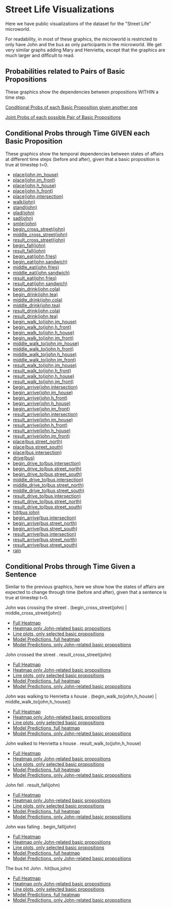 # Street Life Visualizations

Here we have public visualizations of the dataset for the "Street Life" microworld. 

For readability, in most of these graphics, the microworld is restricted to only have John and the bus as only participants in the microworld. 
We get very similar graphs adding Mary and Henrietta, except that the graphics are much larger and difficult to read.



## Probabilities related to Pairs of Basic Propositions

These graphics show the dependencies between propositions WITHIN a time step.

[Conditional Probs of each Basic Proposition given another one](https://iesus.github.io/dynamic-dss-websites/pairs/cond_probs.html)

[Joint Probs of each possible Pair of Basic Propositions](https://iesus.github.io/dynamic-dss-websites/pairs/joint_probs.html)



## Conditional Probs through Time GIVEN each Basic Proposition

These graphics show the temporal dependencies between states of affairs at different time steps (before and after), given that a basic proposition is true at timestep t=0.

* [place(john,jm_house)](https://iesus.github.io/dynamic-dss-websites/across_time/place_john_jm_house.html)
* [place(john,jm_front)](https://iesus.github.io/dynamic-dss-websites/across_time/place_john_jm_front.html)
* [place(john,h_house)](https://iesus.github.io/dynamic-dss-websites/across_time/place_john_h_house.html)
* [place(john,h_front)](https://iesus.github.io/dynamic-dss-websites/across_time/place_john_h_front.html)
* [place(john,intersection)](https://iesus.github.io/dynamic-dss-websites/across_time/place_john_intersection.html)
* [walk(john)](https://iesus.github.io/dynamic-dss-websites/across_time/walk_john.html)
* [stand(john)](https://iesus.github.io/dynamic-dss-websites/across_time/stand_john.html)
* [glad(john)](https://iesus.github.io/dynamic-dss-websites/across_time/glad_john.html)
* [sad(john)](https://iesus.github.io/dynamic-dss-websites/across_time/sad_john.html)
* [smile(john)](https://iesus.github.io/dynamic-dss-websites/across_time/smile_john.html)
* [begin_cross_street(john)](https://iesus.github.io/dynamic-dss-websites/across_time/begin_cross_street_john.html)
* [middle_cross_street(john)](https://iesus.github.io/dynamic-dss-websites/across_time/middle_cross_street_john.html)
* [result_cross_street(john)](https://iesus.github.io/dynamic-dss-websites/across_time/result_cross_street_john.html)
* [begin_fall(john)](https://iesus.github.io/dynamic-dss-websites/across_time/begin_fall_john.html)
* [result_fall(john)](https://iesus.github.io/dynamic-dss-websites/across_time/result_fall_john.html)
* [begin_eat(john,fries)](https://iesus.github.io/dynamic-dss-websites/across_time/begin_eat_john_fries.html)
* [begin_eat(john,sandwich)](https://iesus.github.io/dynamic-dss-websites/across_time/begin_eat_john_sandwich.html)
* [middle_eat(john,fries)](https://iesus.github.io/dynamic-dss-websites/across_time/middle_eat_john_fries.html)
* [middle_eat(john,sandwich)](https://iesus.github.io/dynamic-dss-websites/across_time/middle_eat_john_sandwich.html)
* [result_eat(john,fries)](https://iesus.github.io/dynamic-dss-websites/across_time/result_eat_john_fries.html)
* [result_eat(john,sandwich)](https://iesus.github.io/dynamic-dss-websites/across_time/result_eat_john_sandwich.html)
* [begin_drink(john,cola)](https://iesus.github.io/dynamic-dss-websites/across_time/begin_drink_john_cola.html)
* [begin_drink(john,tea)](https://iesus.github.io/dynamic-dss-websites/across_time/begin_drink_john_tea.html)
* [middle_drink(john,cola)](https://iesus.github.io/dynamic-dss-websites/across_time/middle_drink_john_cola.html)
* [middle_drink(john,tea)](https://iesus.github.io/dynamic-dss-websites/across_time/middle_drink_john_tea.html)
* [result_drink(john,cola)](https://iesus.github.io/dynamic-dss-websites/across_time/result_drink_john_cola.html)
* [result_drink(john,tea)](https://iesus.github.io/dynamic-dss-websites/across_time/result_drink_john_tea.html)
* [begin_walk_to(john,jm_house)](https://iesus.github.io/dynamic-dss-websites/across_time/begin_walk_to_john_jm_house.html)
* [begin_walk_to(john,h_front)](https://iesus.github.io/dynamic-dss-websites/across_time/begin_walk_to_john_h_front.html)
* [begin_walk_to(john,h_house)](https://iesus.github.io/dynamic-dss-websites/across_time/begin_walk_to_john_h_house.html)
* [begin_walk_to(john,jm_front)](https://iesus.github.io/dynamic-dss-websites/across_time/begin_walk_to_john_jm_front.html)
* [middle_walk_to(john,jm_house)](https://iesus.github.io/dynamic-dss-websites/across_time/middle_walk_to_john_jm_house.html)
* [middle_walk_to(john,h_front)](https://iesus.github.io/dynamic-dss-websites/across_time/middle_walk_to_john_h_front.html)
* [middle_walk_to(john,h_house)](https://iesus.github.io/dynamic-dss-websites/across_time/middle_walk_to_john_h_house.html)
* [middle_walk_to(john,jm_front)](https://iesus.github.io/dynamic-dss-websites/across_time/middle_walk_to_john_jm_front.html)
* [result_walk_to(john,jm_house)](https://iesus.github.io/dynamic-dss-websites/across_time/result_walk_to_john_jm_house.html)
* [result_walk_to(john,h_front)](https://iesus.github.io/dynamic-dss-websites/across_time/result_walk_to_john_h_front.html)
* [result_walk_to(john,h_house)](https://iesus.github.io/dynamic-dss-websites/across_time/result_walk_to_john_h_house.html)
* [result_walk_to(john,jm_front)](https://iesus.github.io/dynamic-dss-websites/across_time/result_walk_to_john_jm_front.html)
* [begin_arrive(john,intersection)](https://iesus.github.io/dynamic-dss-websites/across_time/begin_arrive_john_intersection.html)
* [begin_arrive(john,jm_house)](https://iesus.github.io/dynamic-dss-websites/across_time/begin_arrive_john_jm_house.html)
* [begin_arrive(john,h_front)](https://iesus.github.io/dynamic-dss-websites/across_time/begin_arrive_john_h_front.html)
* [begin_arrive(john,h_house)](https://iesus.github.io/dynamic-dss-websites/across_time/begin_arrive_john_h_house.html)
* [begin_arrive(john,jm_front)](https://iesus.github.io/dynamic-dss-websites/across_time/begin_arrive_john_jm_front.html)
* [result_arrive(john,intersection)](https://iesus.github.io/dynamic-dss-websites/across_time/result_arrive_john_intersection.html)
* [result_arrive(john,jm_house)](https://iesus.github.io/dynamic-dss-websites/across_time/result_arrive_john_jm_house.html)
* [result_arrive(john,h_front)](https://iesus.github.io/dynamic-dss-websites/across_time/result_arrive_john_h_front.html)
* [result_arrive(john,h_house)](https://iesus.github.io/dynamic-dss-websites/across_time/result_arrive_john_h_house.html)
* [result_arrive(john,jm_front)](https://iesus.github.io/dynamic-dss-websites/across_time/result_arrive_john_jm_front.html)
* [place(bus,street_north)](https://iesus.github.io/dynamic-dss-websites/across_time/place_bus_street_north.html)
* [place(bus,street_south)](https://iesus.github.io/dynamic-dss-websites/across_time/place_bus_street_south.html)
* [place(bus,intersection)](https://iesus.github.io/dynamic-dss-websites/across_time/place_bus_intersection.html)
* [drive(bus)](https://iesus.github.io/dynamic-dss-websites/across_time/drive_bus.html)
* [begin_drive_to(bus,intersection)](https://iesus.github.io/dynamic-dss-websites/across_time/begin_drive_to_bus_intersection.html)
* [begin_drive_to(bus,street_north)](https://iesus.github.io/dynamic-dss-websites/across_time/begin_drive_to_bus_street_north.html)
* [begin_drive_to(bus,street_south)](https://iesus.github.io/dynamic-dss-websites/across_time/begin_drive_to_bus_street_south.html)
* [middle_drive_to(bus,intersection)](https://iesus.github.io/dynamic-dss-websites/across_time/middle_drive_to_bus_intersection.html)
* [middle_drive_to(bus,street_north)](https://iesus.github.io/dynamic-dss-websites/across_time/middle_drive_to_bus_street_north.html)
* [middle_drive_to(bus,street_south)](https://iesus.github.io/dynamic-dss-websites/across_time/middle_drive_to_bus_street_south.html)
* [result_drive_to(bus,intersection)](https://iesus.github.io/dynamic-dss-websites/across_time/result_drive_to_bus_intersection.html)
* [result_drive_to(bus,street_north)](https://iesus.github.io/dynamic-dss-websites/across_time/result_drive_to_bus_street_north.html)
* [result_drive_to(bus,street_south)](https://iesus.github.io/dynamic-dss-websites/across_time/result_drive_to_bus_street_south.html)
* [hit(bus,john)](https://iesus.github.io/dynamic-dss-websites/across_time/hit_bus_john.html)
* [begin_arrive(bus,intersection)](https://iesus.github.io/dynamic-dss-websites/across_time/begin_arrive_bus_intersection.html)
* [begin_arrive(bus,street_north)](https://iesus.github.io/dynamic-dss-websites/across_time/begin_arrive_bus_street_north.html)
* [begin_arrive(bus,street_south)](https://iesus.github.io/dynamic-dss-websites/across_time/begin_arrive_bus_street_south.html)
* [result_arrive(bus,intersection)](https://iesus.github.io/dynamic-dss-websites/across_time/result_arrive_bus_intersection.html)
* [result_arrive(bus,street_north)](https://iesus.github.io/dynamic-dss-websites/across_time/result_arrive_bus_street_north.html)
* [result_arrive(bus,street_south)](https://iesus.github.io/dynamic-dss-websites/across_time/result_arrive_bus_street_south.html)
* [rain](https://iesus.github.io/dynamic-dss-websites/across_time/rain.html)

## Conditional Probs through Time Given a Sentence

Similar to the previous graphics, here we show how the states of affairs are expected to change through time (before and after), given that a sentence is true at timestep t=0.

John was crossing the street .  (begin_cross_street(john) | middle_cross_street(john))

* [Full Heatmap](https://iesus.github.io/dynamic-dss-websites/across_time/john_was_crossing_the_street_HM_all.html)
* [Heatmap only John-related basic propositions](https://iesus.github.io/dynamic-dss-websites/across_time/john_was_crossing_the_street_HM_john.html)
* [Line plots, only selected basic propositions](https://iesus.github.io/dynamic-dss-websites/across_time/john_was_crossing_the_street_lines_cross.html)
* [Model Predictions, full heatmap](https://iesus.github.io/dynamic-dss-websites/across_time/modelpreds_john_was_crossing_the_street_HM_all.html)
* [Model Predictions, only John-related basic propositions](https://iesus.github.io/dynamic-dss-websites/across_time/modelpreds_john_was_crossing_the_street_HM_john.html)

John crossed the street .  result_cross_street(john)

* [Full Heatmap](https://iesus.github.io/dynamic-dss-websites/across_time/john_crossed_the_street_HM_all.html)
* [Heatmap only John-related basic propositions](https://iesus.github.io/dynamic-dss-websites/across_time/john_crossed_the_street_HM_john.html)
* [Line plots, only selected basic propositions](https://iesus.github.io/dynamic-dss-websites/across_time/john_crossed_the_street_lines_cross.html)
* [Model Predictions, full heatmap](https://iesus.github.io/dynamic-dss-websites/across_time/modelpreds_john_crossed_the_street_HM_all.html)
* [Model Predictions, only John-related basic propositions](https://iesus.github.io/dynamic-dss-websites/across_time/modelpreds_john_crossed_the_street_HM_john.html)

John was walking to Henrietta s house .  (begin_walk_to(john,h_house) | middle_walk_to(john,h_house))

* [Full Heatmap](https://iesus.github.io/dynamic-dss-websites/across_time/john_was_walking_to_henrietta_s_house_HM_all.html)
* [Heatmap only John-related basic propositions](https://iesus.github.io/dynamic-dss-websites/across_time/john_was_walking_to_henrietta_s_house_HM_john.html)
* [Line plots, only selected basic propositions](https://iesus.github.io/dynamic-dss-websites/across_time/john_was_walking_to_henrietta_s_house_lines_cross.html)
* [Model Predictions, full heatmap](https://iesus.github.io/dynamic-dss-websites/across_time/modelpreds_john_was_walking_to_henrietta_s_house_HM_all.html)
* [Model Predictions, only John-related basic propositions](https://iesus.github.io/dynamic-dss-websites/across_time/modelpreds_john_was_walking_to_henrietta_s_house_HM_john.html)

John walked to Henrietta s house .  result_walk_to(john,h_house)

* [Full Heatmap](https://iesus.github.io/dynamic-dss-websites/across_time/john_walked_to_henrietta_s_house_HM_all.html)
* [Heatmap only John-related basic propositions](https://iesus.github.io/dynamic-dss-websites/across_time/john_walked_to_henrietta_s_house_HM_john.html)
* [Line plots, only selected basic propositions](https://iesus.github.io/dynamic-dss-websites/across_time/john_walked_to_henrietta_s_house_lines_cross.html)
* [Model Predictions, full heatmap](https://iesus.github.io/dynamic-dss-websites/across_time/modelpreds_john_walked_to_henrietta_s_house_HM_all.html)
* [Model Predictions, only John-related basic propositions](https://iesus.github.io/dynamic-dss-websites/across_time/modelpreds_john_walked_to_henrietta_s_house_HM_john.html)

John fell .  result_fall(john)

* [Full Heatmap](https://iesus.github.io/dynamic-dss-websites/across_time/john_fell_HM_all.html)
* [Heatmap only John-related basic propositions](https://iesus.github.io/dynamic-dss-websites/across_time/john_fell_HM_john.html)
* [Line plots, only selected basic propositions](https://iesus.github.io/dynamic-dss-websites/across_time/john_fell_lines_cross.html)
* [Model Predictions, full heatmap](https://iesus.github.io/dynamic-dss-websites/across_time/modelpreds_john_fell_HM_all.html)
* [Model Predictions, only John-related basic propositions](https://iesus.github.io/dynamic-dss-websites/websites/modelpreds_john_fell_HM_john.html)

John was falling .  begin_fall(john)

* [Full Heatmap](https://iesus.github.io/dynamic-dss-websites/across_time/john_was_falling_HM_all.html)
* [Heatmap only John-related basic propositions](https://iesus.github.io/dynamic-dss-websites/across_time/john_was_falling_HM_john.html)
* [Line plots, only selected basic propositions](https://iesus.github.io/dynamic-dss-websites/across_time/john_was_falling_lines_cross.html)
* [Model Predictions, full heatmap](https://iesus.github.io/dynamic-dss-websites/across_time/modelpreds_john_was_falling_HM_all.html)
* [Model Predictions, only John-related basic propositions](https://iesus.github.io/dynamic-dss-websites/across_time/modelpreds_john_was_falling_HM_john.html)

The bus hit John .  hit(bus,john)

* [Full Heatmap](https://iesus.github.io/dynamic-dss-websites/across_time/the_bus_hit_john_HM_all.html)
* [Heatmap only John-related basic propositions](https://iesus.github.io/dynamic-dss-websites/across_time/the_bus_hit_john_HM_john.html)
* [Line plots, only selected basic propositions](https://iesus.github.io/dynamic-dss-websites/across_time/the_bus_hit_john_lines_cross.html)
* [Model Predictions, full heatmap](https://iesus.github.io/dynamic-dss-websites/across_time/modelpreds_the_bus_hit_john_HM_all.html)
* [Model Predictions, only John-related basic propositions](https://iesus.github.io/dynamic-dss-websites/across_time/modelpreds_the_bus_hit_john_HM_john.html)


